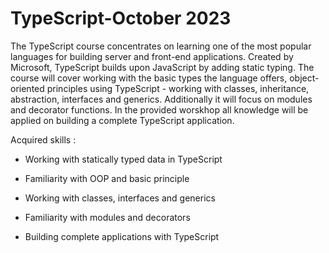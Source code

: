 # TypeScript-October 2023

The TypeScript course concentrates on learning one of the most popular languages for building server and front-end applications. Created by Microsoft, TypeScript builds upon JavaScript by adding static typing. The course will cover working with the basic types the language offers, object-oriented principles using TypeScript - working with classes, inheritance, abstraction, interfaces and generics. Additionally it will focus on modules and decorator functions. In the provided worskhop all knowledge will be applied on building a complete TypeScript application.

Acquired skills :

  - Working with statically typed data in TypeScript
  
  - Familiarity with OOP and basic principle
  
  - Working with classes, interfaces and generics

  - Familiarity with modules and decorators

  - Building complete applications with TypeScript

